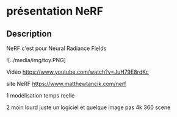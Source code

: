 # présentation NeRF

## Description
 NeRF c'est pour Neural Radiance Fields

![../media/img/toy.PNG]
 
Vidéo https://www.youtube.com/watch?v=JuH79E8rdKc

site NeRF https://www.matthewtancik.com/nerf

1 modelisation temps reelle 

2 moin lourd juste un logiciel et quelque image pas 4k 360 scene
